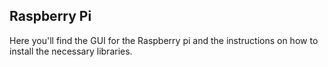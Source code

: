 ## Raspberry Pi	
Here you'll find the GUI for the Raspberry pi and the instructions on how to install the necessary libraries.
